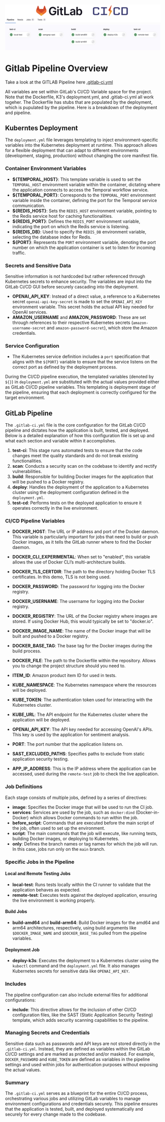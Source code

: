 ![Gitlab Pipeline](images/pipeline_bumper.jpg)

# Gitlab Pipeline Overview

Take a look at the GITLAB Pipeline here [.gitlab-ci.yml](../.gitlab-ci.ymld)

All variables are set within GitLab's CI/CD Variable space for the project.  Note that the Dockerfile, K3's deployment.yml, and .gitlab-ci.yml all work togeher.  The Dockerfile has stubs that are populated by the deployment, which is pupulated by the pipeline.  Here is a breakdown of the deployment and pipeline.

## Kuberntes Deployment

The `deployment.yml` file leverages templating to inject environment-specific variables into the Kubernetes deployment at runtime. This approach allows for a flexible deployment that can adapt to different environments (development, staging, production) without changing the core manifest file.

### Container Environment Variables

- **${TEMPORAL_HOST}**: This template variable is used to set the `TEMPORAL_HOST` environment variable within the container, dictating where the application connects to access the Temporal workflow service.
- **${TEMPORAL_PORT}**: Corresponds to the `TEMPORAL_PORT` environment variable inside the container, defining the port for the Temporal service communication.
- **${REDIS_HOST}**: Sets the `REDIS_HOST` environment variable, pointing to the Redis service host for caching functionalities.
- **${REDIS_PORT}**: Defines the `REDIS_PORT` environment variable, indicating the port on which the Redis service is listening.
- **${REDIS_DB}**: Used to specify the `REDIS_DB` environment variable, selecting the database index for Redis.
- **${PORT}**: Represents the `PORT` environment variable, denoting the port number on which the application container is set to listen for incoming traffic.

### Secrets and Sensitive Data

Sensitive information is not hardcoded but rather referenced through Kubernetes secrets to enhance security.  The variables are input into the GitLab Ci/CD GUI before securely cascading into the deployment.

- **OPENAI_API_KEY**: Instead of a direct value, a reference to a Kubernetes secret `openai-api-key-secret` is made to set the `OPENAI_API_KEY` environment variable. This secret holds the actual API key needed for OpenAI services.
- **AMAZON_USERNAME** and **AMAZON_PASSWORD**: These are set through references to their respective Kubernetes secrets (`amazon-username-secret` and `amazon-password-secret`), which store the Amazon credentials.

### Service Configuration

- The Kubernetes service definition includes a `port` specification that aligns with the `${PORT}` variable to ensure that the service listens on the correct port as defined by the deployment process.

During the CI/CD pipeline execution, the templated variables (denoted by `${}`) in `deployment.yml` are substituted with the actual values provided either as GitLab CI/CD pipeline variables. This templating is deployment stage of the pipeline, ensuring that each deployment is correctly configured for the target environment.

## GitLab Pipeline

The `.gitlab-ci.yml` file is the core configuration for the GitLab CI/CD pipeline and dictates how the application is built, tested, and deployed. Below is a detailed explanation of how this configuration file is set up and what each section and variable within it accomplishes.

1. **test-ci**: This stage runs automated tests to ensure that the code changes meet the quality standards and do not break existing functionalities.
2. **scan**: Conducts a security scan on the codebase to identify and rectify vulnerabilities.
3. **build**: Responsible for building Docker images for the application that will be pushed to a Docker registry.
4. **deploy**: Handles the deployment of the application to a Kubernetes cluster using the deployment configuration defined in the `deployment.yml`.
5. **test-cd**: Performs tests on the deployed application to ensure it operates correctly in the live environment.

### CI/CD Pipeline Variables

- **DOCKER_HOST**: The URL or IP address and port of the Docker daemon. This variable is particularly important for jobs that need to build or push Docker images, as it tells the GitLab runner where to find the Docker daemon.

- **DOCKER_CLI_EXPERIMENTAL**: When set to "enabled", this variable allows the use of Docker CLI’s multi-architecture builds.

- **DOCKER_TLS_CERTDIR**: The path to the directory holding Docker TLS certificates. In this demo, TLS is not being used.

- **DOCKER_PASSWORD**: The password for logging into the Docker registry. 

- **DOCKER_USERNAME**: The username for logging into the Docker registry.

- **DOCKER_REGISTRY**: The URL of the Docker registry where images are stored. If using Docker Hub, this would typically be set to "docker.io".

- **DOCKER_IMAGE_NAME**: The name of the Docker image that will be built and pushed to a Docker registry.

- **DOCKER_BASE_TAG**: The base tag for the Docker images during the build process.

- **DOCKER_FILE**: The path to the Dockerfile within the repository. Allows you to change the project structure should you need to.

- **ITEM_ID**: Amazon product item ID for used in tests.

- **KUBE_NAMESPACE**: The Kubernetes namespace where the resources will be deployed.

- **KUBE_TOKEN**: The authentication token used for interacting with the Kubernetes cluster.

- **KUBE_URL**: The API endpoint for the Kubernetes cluster where the application will be deployed. 

- **OPENAI_API_KEY**: The API key needed for accessing OpenAI's APIs. This key is used by the application for sentiment analysis.

- **PORT**: The port number that the application listens on.

- **SAST_EXCLUDED_PATHS**: Specifies paths to exclude from static application security testing.

- **APP_IP_ADDRESS**: This is the IP address where the application can be accessed, used during the `remote-test` job to check the live application.

### Job Definitions

Each stage consists of multiple jobs, defined by a series of directives:

- **image**: Specifies the Docker image that will be used to run the CI job.
- **services**: Services are used by the job, such as `docker:dind` (Docker-in-Docker) which allows Docker commands to run within the job.
- **before_script**: Commands that are executed before the main script of the job, often used to set up the environment.
- **script**: The main commands that the job will execute, like running tests, building Docker images, or deploying to Kubernetes.
- **only**: Defines the branch names or tag names for which the job will run. In this case, jobs run only on the `main` branch.

### Specific Jobs in the Pipeline

#### Local and Remote Testing Jobs

- **local-test**: Runs tests locally within the CI runner to validate that the application behaves as expected.
- **remote-test**: Executes tests against the deployed application, ensuring the live environment is working properly.

#### Build Jobs

- **build-amd64** and **build-arm64**: Build Docker images for the amd64 and arm64 architectures, respectively, using build arguments like `$DOCKER_IMAGE_NAME` and `$DOCKER_BASE_TAG` pulled from the pipeline variables.

#### Deployment Job

- **deploy-k3s**: Executes the deployment to a Kubernetes cluster using the `kubectl` command and the `deployment.yml` file. It also manages Kubernetes secrets for sensitive data like `OPENAI_API_KEY`.

### Includes

The pipeline configuration can also include external files for additional configurations:

- **include**: This directive allows for the inclusion of other CI/CD configuration files, like the SAST (Static Application Security Testing) template, which adds security scanning capabilities to the pipeline.

### Managing Secrets and Credentials

Sensitive data such as passwords and API keys are not stored directly in the `.gitlab-ci.yml`. Instead, they are defined as variables within the GitLab CI/CD settings and are marked as protected and/or masked. For example, `DOCKER_PASSWORD` and `KUBE_TOKEN` are defined as variables in the pipeline settings and used within jobs for authentication purposes without exposing the actual values.

### Summary

The `.gitlab-ci.yml` serves as a blueprint for the entire CI/CD process, orchestrating various jobs and utilizing GitLab variables to manage environment configurations and credentials securely. This pipeline ensures that the application is tested, built, and deployed systematically and securely for every change made to the codebase.
